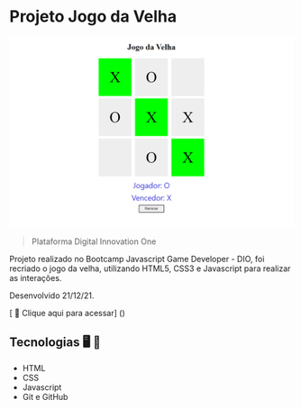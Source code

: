 # Projeto Jogo da Velha


![preview](./.github/preview.png)

> Plataforma Digital Innovation One

 Projeto realizado no Bootcamp Javascript Game Developer - DIO, foi recriado o jogo da velha, utilizando HTML5, CSS3 e Javascript para realizar as interações. 
 
 Desenvolvido 21/12/21.


[ 📎 Clique aqui para acessar] ()


 ## Tecnologias 🖥️ 🚀 

- HTML
- CSS
- Javascript
- Git e GitHub

